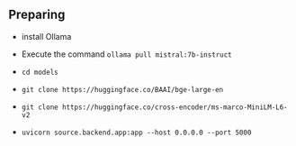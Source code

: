 ## Preparing
* install Ollama
* Execute the command ```ollama pull mistral:7b-instruct```
* ```cd models```
* ```git clone https://huggingface.co/BAAI/bge-large-en```
* ```git clone https://huggingface.co/cross-encoder/ms-marco-MiniLM-L6-v2```

* ```uvicorn source.backend.app:app --host 0.0.0.0 --port 5000```
